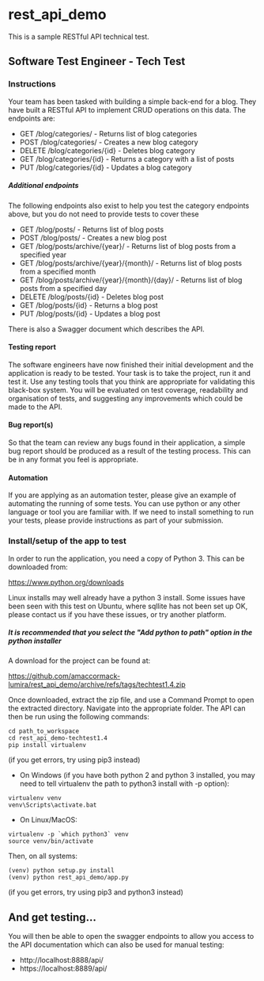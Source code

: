 rest_api_demo
=============

This is a sample RESTful API technical test.

## Software Test Engineer - Tech Test

### Instructions

Your team has been tasked with building a simple back-end for a blog. They have built a RESTful API to implement CRUD operations on this data. The endpoints are:

* GET /blog/categories/ - Returns list of blog categories
* POST /blog/categories/ - Creates a new blog category
* DELETE /blog/categories/{id} - Deletes blog category
* GET /blog/categories/{id} - Returns a category with a list of posts
* PUT /blog/categories/{id} - Updates a blog category

##### Additional endpoints
The following endpoints also exist to help you test the category endpoints above, but you do not need to provide tests to cover these

* GET /blog/posts/ - Returns list of blog posts
* POST /blog/posts/ - Creates a new blog post
* GET /blog/posts/archive/{year}/ - Returns list of blog posts from a specified year
* GET /blog/posts/archive/{year}/{month}/ - Returns list of blog posts from a specified month
* GET /blog/posts/archive/{year}/{month}/{day}/ - Returns list of blog posts from a specified day
* DELETE /blog/posts/{id} - Deletes blog post
* GET /blog/posts/{id} - Returns a blog post
* PUT /blog/posts/{id} - Updates a blog post

There is also a Swagger document which describes the API.

#### Testing report
The software engineers have now finished their initial development and the application is ready to be tested. Your task is to take the project, run it and test it. Use any testing tools that you think are appropriate for validating this black-box system. You will be evaluated on test coverage, readability and organisation of tests, and suggesting any improvements which could be made to the API.

#### Bug report(s)

So that the team can review any bugs found in their application, a simple bug report should be produced as a result of the testing process. This can be in any format you feel is appropriate.

#### Automation

If you are applying as an automation tester, please give an example of automating the running of some tests. You can use python or any other language or tool you are familiar with. If we need to install something to run your tests, please provide instructions as part of your submission.

### Install/setup of the app to test
In order to run the application, you need a copy of Python 3. This can be downloaded from:

https://www.python.org/downloads

Linux installs may well already have a python 3 install. Some issues have been seen with this test on Ubuntu, where sqllite has not been set up OK, please contact us if you have these issues, or try another platform.

##### It is recommended that you select the "Add python to path" option in the python installer

A download for the project can be found at:

https://github.com/amaccormack-lumira/rest_api_demo/archive/refs/tags/techtest1.4.zip

Once downloaded, extract the zip file, and use a Command Prompt to open the extracted directory. Navigate into the appropriate folder. The API can then be run using the following commands:

```
cd path_to_workspace
cd rest_api_demo-techtest1.4
pip install virtualenv
```
(if you get errors, try using pip3 instead)

* On Windows (if you have both python 2 and python 3 installed, you may need to tell virtualenv the path to python3 install with -p option):
```
virtualenv venv
venv\Scripts\activate.bat
```

* On Linux/MacOS: 
```
virtualenv -p `which python3` venv
source venv/bin/activate
```
Then, on all systems:
```
(venv) python setup.py install
(venv) python rest_api_demo/app.py
```
(if you get errors, try using pip3 and python3 instead)

## And get testing...

You will then be able to open the swagger endpoints  to allow you access to the API documentation which can also be used for manual testing:

* http://localhost:8888/api/
* https://localhost:8889/api/

